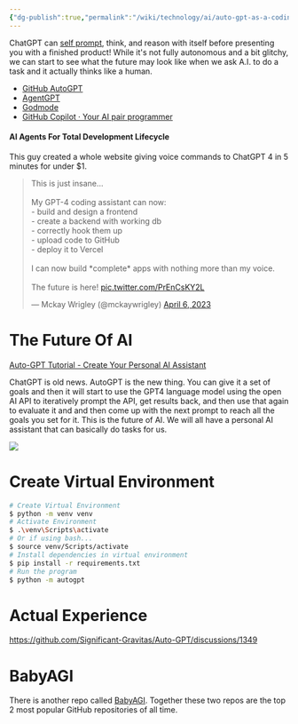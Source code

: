 ```yaml
---
{"dg-publish":true,"permalink":"/wiki/technology/ai/auto-gpt-as-a-coding-assistant/","tags":["technology","artificialintelligence"],"created":"Apr 18, 2023, 10:33 PM","updated":""}
---
```



ChatGPT can [self prompt](https://www.facebook.com/reel/264409342607687/), think, and reason with itself before presenting you with a finished product! While it's not fully autonomous and a bit glitchy, we can start to see what the future may look like when we ask A.I. to do a task and it actually thinks like a human.

- [GitHub AutoGPT](https://github.com/Significant-Gravitas/Auto-GPT)
- [AgentGPT](https://agentgpt.reworkd.ai/)
- [Godmode](https://godmode.space/)
- [GitHub Copilot · Your AI pair programmer](https://github.com/features/copilot)

#### AI Agents For Total Development Lifecycle

This guy created a whole website giving voice commands to ChatGPT 4 in 5 minutes for under $1.
<blockquote class="twitter-tweet"><p lang="en" dir="ltr">This is just insane…<br><br>My GPT-4 coding assistant can now:<br>- build and design a frontend<br>- create a backend with working db<br>- correctly hook them up<br>- upload code to GitHub<br>- deploy it to Vercel<br><br>I can now build *complete* apps with nothing more than my voice.<br><br>The future is here! <a href="https://t.co/PrEnCsKY2L">pic.twitter.com/PrEnCsKY2L</a></p>&mdash; Mckay Wrigley (@mckaywrigley) <a href="https://twitter.com/mckaywrigley/status/1644034309253394433?ref_src=twsrc%5Etfw">April 6, 2023</a></blockquote>

# The Future Of AI

[Auto-GPT Tutorial - Create Your Personal AI Assistant](https://www.youtube.com/watch?v=jn8n212l3PQ)

ChatGPT is old news. AutoGPT is the new thing. You can give it a set of goals and then it will start to use the GPT4 language model using the open AI API to iteratively prompt the API, get results back, and then use that again to evaluate it and and then come up with the next prompt to reach all the goals you set for it. This is the future of AI. We will all have a personal AI assistant that can basically do tasks for us.

![](https://i.imgur.com/drt9otY.png)

# Create Virtual Environment

```bash
# Create Virtual Environment
$ python -m venv venv
# Activate Environment
$ .\venv\Scripts\activate
# Or if using bash...
$ source venv/Scripts/activate
# Install dependencies in virtual environment
$ pip install -r requirements.txt
# Run the program
$ python -m autogpt
```

# Actual Experience

https://github.com/Significant-Gravitas/Auto-GPT/discussions/1349

# BabyAGI

There is another repo called [BabyAGI](https://github.com/yoheinakajima/babyagi). Together these two repos are the top 2 most popular GitHub repositories of all time.
